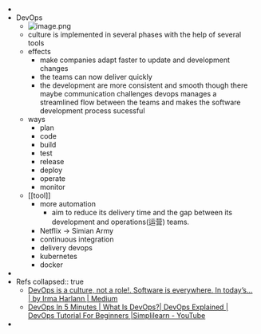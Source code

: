 -
- DevOps
  - ![image.png](../assets/dev/image_1663749107827_0.png)
  - culture is implemented in several phases with the help of several tools
  - effects
    - make companies adapt faster to update and development changes
    - the teams can now deliver quickly
    - the development are more consistent and smooth though there maybe communication challenges devops manages a streamlined flow between the teams and makes the software development process sucessful
  - ways
    - plan
    - code
    - build
    - test
    - release
    - deploy
    - operate
    - monitor
  - [[tool]]
    - more automation
      - aim to reduce its delivery time and the gap between its development and operations(运营) teams.
    - Netflix -> Simian Army
    - continuous integration
    - delivery devops
    - kubernetes
    - docker
-
- Refs
  collapsed:: true
  - [DevOps is a culture, not a role!. Software is everywhere. In today’s… | by Irma Harlann | Medium](https://neonrocket.medium.com/devops-is-a-culture-not-a-role-be1bed149b0)
  - [DevOps In 5 Minutes | What Is DevOps?| DevOps Explained | DevOps Tutorial For Beginners |Simplilearn - YouTube](https://www.youtube.com/watch?v=Xrgk023l4lI)
-